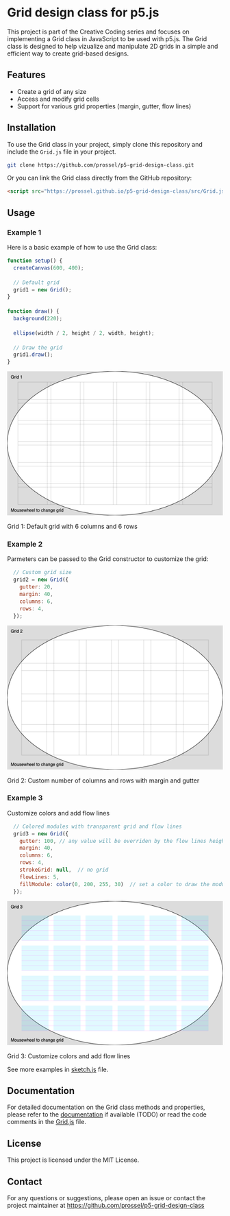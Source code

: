 # Grid design class for p5.js

This project is part of the Creative Coding series and focuses on implementing a Grid class in JavaScript to be used with p5.js. The Grid class is designed to help vizualize and manipulate 2D grids in a simple and efficient way to create grid-based designs.

## Features

- Create a grid of any size
- Access and modify grid cells
- Support for various grid properties (margin, gutter, flow lines)

## Installation

To use the Grid class in your project, simply clone this repository and include the `Grid.js` file in your project.

```bash
git clone https://github.com/prossel/p5-grid-design-class.git
```

Or you can link the Grid class directly from the GitHub repository:

```html
<script src="https://prossel.github.io/p5-grid-design-class/src/Grid.js"></script>
```

## Usage

### Example 1

Here is a basic example of how to use the Grid class:

```javascript
function setup() {
  createCanvas(600, 400);

  // Default grid
  grid1 = new Grid();
}

function draw() {
  background(220);

  ellipse(width / 2, height / 2, width, height);

  // Draw the grid
  grid1.draw();
}
```

![Grid1 Example](doc/imgs/grid1.png)

Grid 1: Default grid with 6 columns and 6 rows

### Example 2

Parmeters can be passed to the Grid constructor to customize the grid:

```javascript
  // Custom grid size
  grid2 = new Grid({
    gutter: 20,
    margin: 40,
    columns: 6,
    rows: 4,
  });
```

![Grid2 Example](doc/imgs/grid2.png)

Grid 2: Custom number of columns and rows with margin and gutter

### Example 3

Customize colors and add flow lines

```javascript
  // Colored modules with transparent grid and flow lines
  grid3 = new Grid({
    gutter: 100, // any value will be overriden by the flow lines height
    margin: 40,
    columns: 6,
    rows: 4,
    strokeGrid: null,  // no grid
    flowLines: 5,
    fillModule: color(0, 200, 255, 30)  // set a color to draw the modules
  });

```

![Grid3 Example](doc/imgs/grid3.png)

Grid 3: Customize colors and add flow lines

See more examples in [sketch.js](src/sketch.js) file.

## Documentation

For detailed documentation on the Grid class methods and properties, please refer to the [documentation](./docs) if available (TODO) or read the code comments in the [Grid.js](./src/Grid.js) file.

## License

This project is licensed under the MIT License.

## Contact

For any questions or suggestions, please open an issue or contact the project maintainer at <https://github.com/prossel/p5-grid-design-class>
